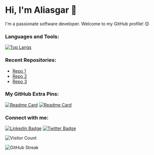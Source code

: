 <!-- Aliasgar -->
# Hi, I'm Aliasgar 👋

<!-- Introduction -->
I'm a passionate software developer. Welcome to my GitHub profile! 😊

<!-- GitHub Stats -->
<!--![My GitHub Stats](https://github-readme-stats.vercel.app/api?username=aliasgarxo&show_icons=true&count_private=true&hide=prs&theme=radical)-->

<!-- Languages and Tools -->
### Languages and Tools:

[![Top Langs](https://github-readme-stats.vercel.app/api/top-langs/?username=aliasgarxo&layout=compact&theme=aura)](https://github.com/anuraghazra/github-readme-stats)

<!-- Recent Repositories -->
### Recent Repositories:

- [Repo 1]( https://github.com/aliasgarxo/Docker-3-tier)
- [Repo 2](https://github.com/aliasgarxo/JenkinsPipeline)
- [Repo 3](https://github.com/aliasgarxo/Multi-tier-Terraform-Application)

<!-- GitHub Extra Pins -->
### My GitHub Extra Pins:

[![Readme Card](https://github-readme-stats.vercel.app/api/pin/?username=aliasgarxo&repo=repo-1&theme=radical)](https://github.com/aliasgarxo/KubeFlow)
[![Readme Card](https://github-readme-stats.vercel.app/api/pin/?username=aliasgarxo&repo=repo-2&theme=radical)](https://github.com/aliasgarxo/JenkinsDocker_pipeline)

<!-- Connect with me -->
### Connect with me:

[![Linkedin Badge](https://img.shields.io/badge/-Aliasgar-blue?style=flat-square&logo=Linkedin&logoColor=white&link=https://www.linkedin.com/in/aliasgarxo/)](https://www.linkedin.com/in/aliasgar-husain-7a3510158/)
[![Twitter Badge](https://img.shields.io/badge/-aliasgarxo-1ca0f1?style=flat-square&logo=twitter&logoColor=white&link=https://twitter.com/aliasgarxo)](https://twitter.com/aliasgarxo)

<!-- Visitor Count -->
![Visitor Count](https://visitor-badge.laobi.icu/badge?page_id=aliasgarxo.aliasgarxo)

<!-- GitHub Streak -->
![GitHub Streak](http://github-readme-streak-stats.herokuapp.com?user=aliasgarxo&theme=radical)


<!---
aliasgarxo/aliasgarxo is a ✨ special ✨ repository because its `README.md` (this file) appears on your GitHub profile.
You can click the Preview link to take a look at your changes.
--->
